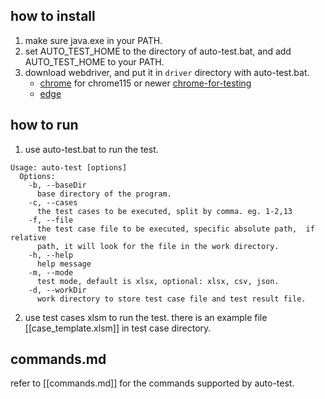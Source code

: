 ## how to install

1. make sure java.exe in your PATH.
2. set AUTO_TEST_HOME to the directory of auto-test.bat, and add AUTO_TEST_HOME to your PATH.
3. download webdriver, and put it in `driver` directory with auto-test.bat.
   - [chrome](https://chromedriver.chromium.org/downloads) for chrome115 or newer [chrome-for-testing](https://googlechromelabs.github.io/chrome-for-testing/)
   - [edge](https://developer.microsoft.com/en-us/microsoft-edge/tools/webdriver/)

## how to run
1. use auto-test.bat to run the test.
```
Usage: auto-test [options]
  Options:
    -b, --baseDir
      base directory of the program.
    -c, --cases
      the test cases to be executed, split by comma. eg. 1-2,13
    -f, --file
      the test case file to be executed, specific absolute path,  if relative
      path, it will look for the file in the work directory.
    -h, --help
      help message
    -m, --mode
      test mode, default is xlsx, optional: xlsx, csv, json.
    -d, --workDir
      work directory to store test case file and test result file.
```

2. use test cases xlsm to run the test. there is an example file [[case_template.xlsm]] in test case directory.

## commands.md

refer to [[commands.md]] for the commands supported by auto-test.
